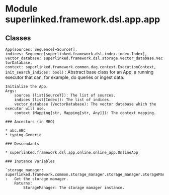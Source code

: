 Module superlinked.framework.dsl.app.app
========================================

Classes
-------

`App(sources: Sequence[~SourceT], indices: Sequence[superlinked.framework.dsl.index.index.Index], vector_database: superlinked.framework.dsl.storage.vector_database.VectorDatabase, context: superlinked.framework.common.dag.context.ExecutionContext, init_search_indices: bool)`
:   Abstract base class for an App, a running executor that can, for example, do queries or ingest data.
    
    Initialize the App.
    Args:
        sources (list[SourceT]): The list of sources.
        indices (list[Index]): The list of indices.
        vector_database (VectorDatabase): The vector database which the executor will use.
        context (Mapping[str, Mapping[str, Any]]): The context mapping.

    ### Ancestors (in MRO)

    * abc.ABC
    * typing.Generic

    ### Descendants

    * superlinked.framework.dsl.app.online.online_app.OnlineApp

    ### Instance variables

    `storage_manager: superlinked.framework.common.storage_manager.storage_manager.StorageManager`
    :   Get the storage manager.
        Returns:
            StorageManager: The storage manager instance.